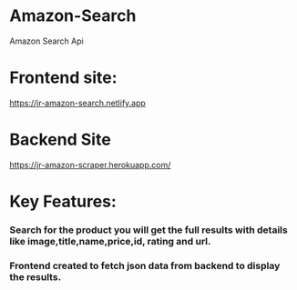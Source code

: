 # Amazon-Search

Amazon Search Api

# Frontend site:

https://jr-amazon-search.netlify.app

# Backend Site

https://jr-amazon-scraper.herokuapp.com/

# Key Features:

###  Search for the product you will get the full results with details like image,title,name,price,id, rating  and url.

###  Frontend created to fetch json data from backend to display the results.



